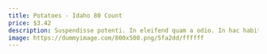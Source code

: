 ```yaml
---
title: Potatoes - Idaho 80 Count
price: $3.42
description: Suspendisse potenti. In eleifend quam a odio. In hac habitasse platea dictumst.
image: https://dummyimage.com/800x500.png/5fa2dd/ffffff
---
```

